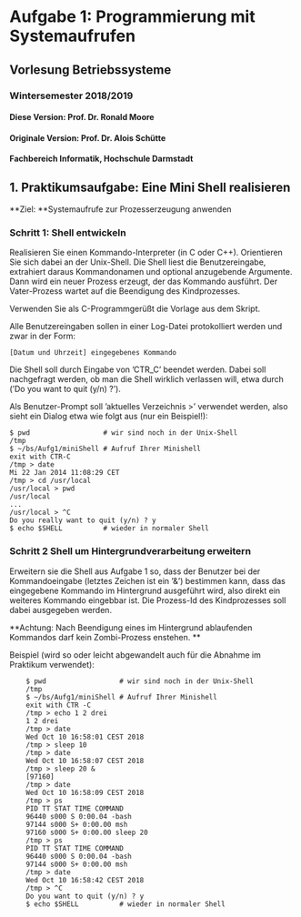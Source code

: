 # Aufgabe 1: Programmierung mit Systemaufrufen
## Vorlesung Betriebssysteme
### Wintersemester 2018/2019

#### Diese Version: Prof. Dr. Ronald Moore
#### Originale Version: Prof. Dr. Alois Schütte
#### Fachbereich Informatik, Hochschule Darmstadt

## 1. Praktikumsaufgabe: Eine Mini Shell realisieren
**Ziel: **Systemaufrufe zur Prozesserzeugung anwenden

### Schritt 1: Shell entwickeln

Realisieren Sie einen Kommando-Interpreter (in C oder C++). Orientieren Sie sich dabei an der Unix-Shell. Die Shell liest die Benutzereingabe, extrahiert daraus Kommandonamen und optional anzugebende Argumente. Dann wird ein neuer Prozess erzeugt, der das Kommando ausführt. Der Vater-Prozess wartet auf die Beendigung des Kindprozesses.

Verwenden Sie als C-Programmgerüßt die Vorlage aus dem Skript.

Alle Benutzereingaben sollen in einer Log-Datei protokolliert werden und zwar in der Form:

    [Datum und Uhrzeit] eingegebenes Kommando

Die Shell soll durch Eingabe von ’CTR_C’ beendet werden. Dabei soll nachgefragt werden, ob man die Shell wirklich verlassen will, etwa durch (’Do you want to quit (y/n) ?’).

Als Benutzer-Prompt soll ’aktuelles Verzeichnis >’ verwendet werden, also sieht ein Dialog etwa wie folgt aus (nur ein Beispiel!):

    $ pwd                  # wir sind noch in der Unix-Shell
    /tmp
    $ ~/bs/Aufg1/miniShell # Aufruf Ihrer Minishell
    exit with CTR-C
    /tmp > date
    Mi 22 Jan 2014 11:08:29 CET
    /tmp > cd /usr/local
    /usr/local > pwd
    /usr/local
    ...
    /usr/local > ^C
    Do you really want to quit (y/n) ? y
    $ echo $SHELL          # wieder in normaler Shell

### Schritt 2 Shell um Hintergrundverarbeitung erweitern

Erweitern sie die Shell aus Aufgabe 1 so, dass der Benutzer bei der Kommandoeingabe (letztes Zeichen ist ein ’&’) bestimmen kann, dass das eingegebene Kommando im Hintergrund ausgeführt wird, also direkt ein weiteres Kommando eingebbar ist. Die Prozess-Id des Kindprozesses soll dabei ausgegeben werden.

  **Achtung: Nach Beendigung eines im Hintergrund ablaufenden Kommandos darf kein   Zombi-Prozess enstehen.
**

Beispiel (wird so oder leicht abgewandelt auch für die Abnahme im Praktikum verwendet):

        $ pwd                  # wir sind noch in der Unix-Shell
        /tmp
        $ ~/bs/Aufg1/miniShell # Aufruf Ihrer Minishell
        exit with CTR -C
        /tmp > echo 1 2 drei
        1 2 drei
        /tmp > date
        Wed Oct 10 16:58:01 CEST 2018
        /tmp > sleep 10
        /tmp > date
        Wed Oct 10 16:58:07 CEST 2018
        /tmp > sleep 20 &
        [97160]
        /tmp > date
        Wed Oct 10 16:58:09 CEST 2018
        /tmp > ps
        PID TT STAT TIME COMMAND
        96440 s000 S 0:00.04 -bash
        97144 s000 S+ 0:00.00 msh
        97160 s000 S+ 0:00.00 sleep 20
        /tmp > ps
        PID TT STAT TIME COMMAND
        96440 s000 S 0:00.04 -bash
        97144 s000 S+ 0:00.00 msh
        /tmp > date
        Wed Oct 10 16:58:42 CEST 2018
        /tmp > ^C
        Do you want to quit (y/n) ? y
        $ echo $SHELL          # wieder in normaler Shell